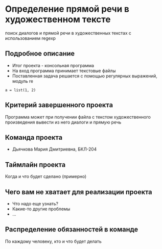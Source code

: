 # Определение прямой речи в художественном тексте
поиск диалогов и прямой речи в художественных текстах с использованием regexp
## Подробное описание

- Итог проекта - консольная программа
- На вход программа принимает текстовые файлы
- Поставленная задача решается с помощью регулярных выражений, модуль re
```
a = list(1, 2)
```

## Критерий завершенного проекта

Программа может при получении файла с текстом художественного произведения вывести из него диалоги и прямую речь

## Команда проекта

- Дьячкова Мария Дмитриевна, БКЛ-204

## Таймлайн проекта

Когда и что будет сделано (примерно)

## Чего вам не хватает для реализации проекта

- Что надо еще узнать?
- Какие-то другие проблемы
- ...

## Распределение обязанностей в команде

По каждому человеку, кто и что будет делать
